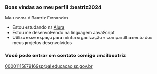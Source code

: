  ### Boas vindas ao meu perfil :beatriz2024

Meu nome é Beatriz Fernandes

- Estou estudando na [Alura](https://www.alura.com.br)
- Estou me desenvolvendo na linguagem JavaScript
- Utilizo esse espaço para minha organização e compartilhamento dos meus projetos desenvolvidos

### Você pode entrar em contato comigo :mailbeatriz

00001115879169sp@al.educacao.sp.gov.br


